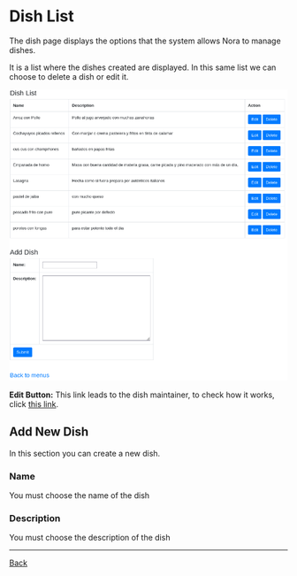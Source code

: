 # Dish List

The dish page displays the options that the system allows Nora to manage dishes.

It is a list where the dishes created are displayed. In this same list we can choose to delete a dish or edit it.

![Diches Menu](./images/dish_menu.png)

**Edit Button:** This link leads to the dish maintainer, to check how it works, click [this link](edit_dish.md).

## Add New Dish

In this section you can create a new dish.

### Name

You must choose the name of the dish

### Description
You must choose the description of the dish

---
[Back](./README.md)